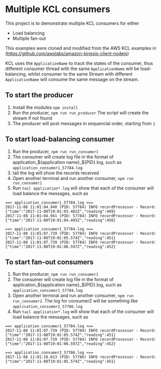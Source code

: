 # Multiple KCL consumers

This project is to demonstrate multiple KCL consumers for either

* Load balancing
* Multiple fan-out

This examples were cloned and modified from the AWS KCL examples in (https://github.com/awslabs/amazon-kinesis-client-nodejs)

KCL uses the `ApplicationName` to track the states of the consumer, thus different consumer thread with the same `ApplicationName` will be load-balancing, whilst consumer to the same Stream with different `ApplicationName` will consume the same message on the stream. 

## To start the producer

1. Install the modules `npm install`
2. Run the producer, `npm run run_producer` The script will create the stream if not found
3. The producer will post messages in sequencial order, starting from `1`

## To start load-balancing consumer

1. Run the producer, `npm run run_consumer1`
2. The consumer will create log file in the format of application_${application name}_${PID}.log, such as `application_consumer1_57784.log`
3. tail the log will show the records received
4. Open another terminal and run another consumer, `npm run run_consumer1`
5. Run `tail application*.log` will show that each of the consumer will load balance the messages, such as


```
==> application_consumer1_57784.log <==
2017-11-08 11:01:04.940 (PID: 57784) INFO recordProcessor - Record: {"time":"2017-11-08T19:01:03.482Z","reading":449}
2017-11-08 11:01:04.941 (PID: 57784) INFO recordProcessor - Record: {"time":"2017-11-08T19:01:04.495Z","reading":450}

==> application_consumer1_57784.log <==
2017-11-08 11:01:07.739 (PID: 57784) INFO recordProcessor - Record: {"time":"2017-11-08T19:01:05.574Z","reading":451}
2017-11-08 11:01:07.739 (PID: 57784) INFO recordProcessor - Record: {"time":"2017-11-08T19:01:06.597Z","reading":452}
```

## To start fan-out consumers
1. Run the producer, `npm run run_consumer1`
2. The consumer will create log file in the format of application_${application name}_${PID}.log, such as `application_consumer1_57784.log`
3. Open another terminal and run another consumer, `npm run run_consumer2`. The log for consumer2 will be something like `application_consumer2_57786.log`
5. Run `tail application*.log` will show that each of the consumer will load balance the messages, such as

```
==> application_consumer1_57784.log <==
2017-11-08 11:01:07.739 (PID: 57784) INFO recordProcessor - Record: {"time":"2017-11-08T19:01:05.574Z","reading":451}
2017-11-08 11:01:07.739 (PID: 57784) INFO recordProcessor - Record: {"time":"2017-11-08T19:01:06.597Z","reading":452}

==> application_consumer2_57786.log <==
2017-11-08 11:01:19.013 (PID: 57786) INFO recordProcessor - Record: {"time":"2017-11-08T19:01:05.574Z","reading":451}
```
